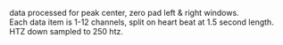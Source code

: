 data processed for peak center, zero pad left & right windows.  
Each data item is 1-12 channels, split on heart beat at 1.5 second length.  
HTZ down sampled to 250 htz.